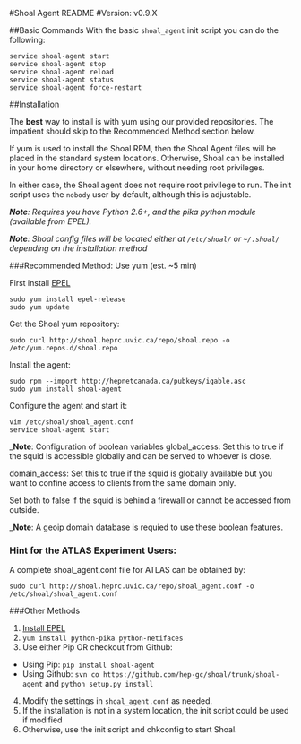 #Shoal Agent README
#Version: v0.9.X

##Basic Commands
With the basic `shoal_agent` init script you can do the following:

```
service shoal-agent start
service shoal-agent stop
service shoal-agent reload 
service shoal-agent status
service shoal-agent force-restart
```

##Installation

The **best** way to install is with yum using our provided repositories. The impatient should skip to the Recommended Method section below.

If yum is used to install the Shoal RPM, then the Shoal Agent files will be placed in the standard system locations.
Otherwise, Shoal can be installed in your home directory or elsewhere, without needing root privileges.

In either case, the Shoal agent does not require root privilege to run. The init script uses the `nobody` user by default, although this is adjustable.

 _**Note**: Requires you have Python 2.6+, and the pika python module (available from EPEL)._

_**Note**: Shoal config files will be located either at `/etc/shoal/` or `~/.shoal/` depending on the installation method_

###Recommended Method: Use yum (est. ~5 min)

First install [EPEL](http://fedoraproject.org/wiki/EPEL) 

    sudo yum install epel-release
    sudo yum update

Get the Shoal yum repository:

    sudo curl http://shoal.heprc.uvic.ca/repo/shoal.repo -o /etc/yum.repos.d/shoal.repo
   
Install the agent:

    sudo rpm --import http://hepnetcanada.ca/pubkeys/igable.asc
    sudo yum install shoal-agent

Configure the agent and start it:

    vim /etc/shoal/shoal_agent.conf
    service shoal-agent start

 _**Note**: Configuration of boolean variables
global_access: Set this to true if the squid is accessible globally and can be
served to whoever is close.

domain_access: Set this to true if the squid is globally available but you want
to confine access to clients from the same domain only.

Set both to false if the squid is behind a firewall or cannot be accessed from outside.

 _**Note**: A geoip domain database is requied to use these boolean features.


### Hint for the ATLAS Experiment Users:

A complete shoal_agent.conf file for ATLAS can be obtained by:

    sudo curl http://shoal.heprc.uvic.ca/repo/shoal_agent.conf -o /etc/shoal/shoal_agent.conf


###Other Methods
1. [Install EPEL](http://fedoraproject.org/wiki/EPEL)
2. `yum install python-pika python-netifaces`
3. Use either Pip OR checkout from Github:
 - Using Pip: `pip install shoal-agent` 
 - Using Github: `svn co https://github.com/hep-gc/shoal/trunk/shoal-agent` and `python setup.py install`
4. Modify the settings in `shoal_agent.conf` as needed.
5. If the installation is not in a system location, the init script could be used if modified
6. Otherwise, use the init script and chkconfig to start Shoal. 

